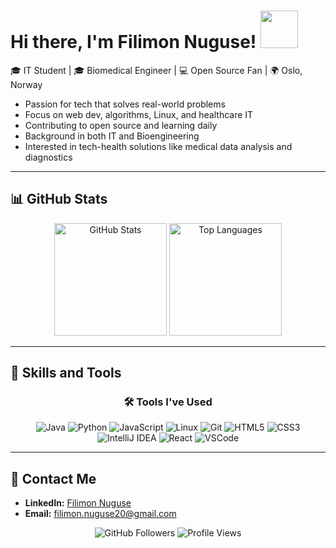 # Hi there, I'm Filimon Nuguse! <img src="https://user-images.githubusercontent.com/18350557/176309783-0785949b-9127-417c-8b55-ab5a4333674e.gif" width="60"/>

🎓 IT Student | 🎓 Biomedical Engineer | 💻 Open Source Fan | 🌍 Oslo, Norway

* Passion for tech that solves real-world problems
* Focus on web dev, algorithms, Linux, and healthcare IT
* Contributing to open source and learning daily
* Background in both IT and Bioengineering
* Interested in tech-health solutions like medical data analysis and diagnostics

---
## 📊 GitHub Stats

<p align="center">
  <img src="https://github-readme-stats.vercel.app/api?username=Filimon-Coding&show_icons=true&theme=radical" alt="GitHub Stats" height="180"/>
  <img src="https://github-readme-stats.vercel.app/api/top-langs/?username=Filimon-Coding&layout=compact&theme=radical" alt="Top Languages" height="180"/>
</p>

---
## 🚀 Skills and Tools

<div align="center">
  <h3>🛠 Tools I've Used</h3>
  <img src="https://img.icons8.com/color/48/000000/java-coffee-cup-logo.png" alt="Java"/>
  <img src="https://img.icons8.com/color/48/000000/python.png" alt="Python"/>
  <img src="https://img.icons8.com/color/48/000000/javascript.png" alt="JavaScript"/>
  <img src="https://img.icons8.com/color/48/000000/linux.png" alt="Linux"/>
  <img src="https://img.icons8.com/color/48/000000/git.png" alt="Git"/>
  <img src="https://img.icons8.com/color/48/000000/html-5--v1.png" alt="HTML5"/>
  <img src="https://img.icons8.com/color/48/000000/css3.png" alt="CSS3"/>
  <img src="https://img.icons8.com/color/48/000000/intellij-idea.png" alt="IntelliJ IDEA"/>
  <img src="https://img.icons8.com/officel/40/000000/react.png" alt="React"/>
  <img src="https://img.icons8.com/color/48/000000/visual-studio-code-2019.png" alt="VSCode"/>
</div>

---

## 📧 Contact Me
* **LinkedIn:** [Filimon Nuguse](https://www.linkedin.com/in/filimon-nuguse-kaleab-089b62258/)
* **Email:** [filimon.nuguse20@gmail.com](mailto:filimon.nuguse20@gmail.com)

<div align="center">
  <img src="https://img.shields.io/github/followers/Filimon-Coding?style=social" alt="GitHub Followers"/>
  <img src="https://komarev.com/ghpvc/?username=Filimon-Coding&color=green" alt="Profile Views"/>
</div>
